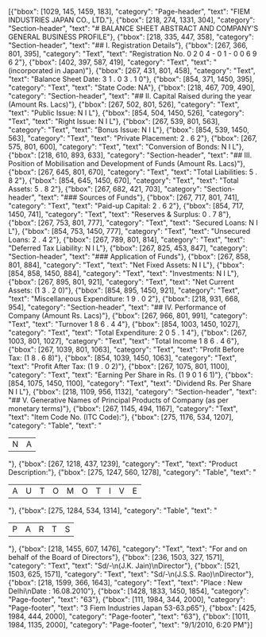 [{"bbox": [1029, 145, 1459, 183], "category": "Page-header", "text": "FIEM INDUSTRIES JAPAN CO., LTD."}, {"bbox": [218, 274, 1331, 304], "category": "Section-header", "text": "# BALANCE SHEET ABSTRACT AND COMPANY'S GENERAL BUSINESS PROFILE"}, {"bbox": [218, 335, 447, 358], "category": "Section-header", "text": "## I. Registration Details"}, {"bbox": [267, 366, 801, 395], "category": "Text", "text": "Registration No. 0 2 0 4 - 0 1 - 0 0 6 9 6 2"}, {"bbox": [402, 397, 587, 419], "category": "Text", "text": "(incorporated in Japan)"}, {"bbox": [267, 431, 801, 458], "category": "Text", "text": "Balance Sheet Date: 3 1 . 0 3 . 1 0"}, {"bbox": [854, 371, 1450, 395], "category": "Text", "text": "State Code: NA"}, {"bbox": [218, 467, 709, 490], "category": "Section-header", "text": "## II. Capital Raised during the year (Amount Rs. Lacs)"}, {"bbox": [267, 502, 801, 526], "category": "Text", "text": "Public Issue: N I L"}, {"bbox": [854, 504, 1450, 526], "category": "Text", "text": "Right Issue: N I L"}, {"bbox": [267, 539, 801, 563], "category": "Text", "text": "Bonus Issue: N I L"}, {"bbox": [854, 539, 1450, 563], "category": "Text", "text": "Private Placement: 2 . 6 2"}, {"bbox": [267, 575, 801, 600], "category": "Text", "text": "Conversion of Bonds: N I L"}, {"bbox": [218, 610, 893, 633], "category": "Section-header", "text": "## III. Position of Mobilisation and Development of Funds (Amount Rs. Lacs)"}, {"bbox": [267, 645, 801, 670], "category": "Text", "text": "Total Liabilities: 5 . 8 2"}, {"bbox": [854, 645, 1450, 670], "category": "Text", "text": "Total Assets: 5 . 8 2"}, {"bbox": [267, 682, 421, 703], "category": "Section-header", "text": "### Sources of Funds"}, {"bbox": [267, 717, 801, 741], "category": "Text", "text": "Paid-up Capital: 2 . 6 2"}, {"bbox": [854, 717, 1450, 741], "category": "Text", "text": "Reserves & Surplus: 0 . 7 8"}, {"bbox": [267, 753, 801, 777], "category": "Text", "text": "Secured Loans: N I L"}, {"bbox": [854, 753, 1450, 777], "category": "Text", "text": "Unsecured Loans: 2 . 4 2"}, {"bbox": [267, 789, 801, 814], "category": "Text", "text": "Deferred Tax Liability: N I L"}, {"bbox": [267, 825, 453, 847], "category": "Section-header", "text": "### Application of Funds"}, {"bbox": [267, 858, 801, 884], "category": "Text", "text": "Net Fixed Assets: N I L"}, {"bbox": [854, 858, 1450, 884], "category": "Text", "text": "Investments: N I L"}, {"bbox": [267, 895, 801, 921], "category": "Text", "text": "Net Current Assets: (1 3 . 2 0)"}, {"bbox": [854, 895, 1450, 921], "category": "Text", "text": "Miscellaneous Expenditure: 1 9 . 0 2"}, {"bbox": [218, 931, 668, 954], "category": "Section-header", "text": "## IV. Performance of Company (Amount Rs. Lacs)"}, {"bbox": [267, 966, 801, 991], "category": "Text", "text": "Turnover 1 8 6 . 4 4"}, {"bbox": [854, 1003, 1450, 1027], "category": "Text", "text": "Total Expenditure: 2 0 5 . 1 4"}, {"bbox": [267, 1003, 801, 1027], "category": "Text", "text": "Total Income 1 8 6 . 4 6"}, {"bbox": [267, 1039, 801, 1063], "category": "Text", "text": "Profit Before Tax: (1 8 . 6 8)"}, {"bbox": [854, 1039, 1450, 1063], "category": "Text", "text": "Profit After Tax: (1 9 . 0 2)"}, {"bbox": [267, 1075, 801, 1100], "category": "Text", "text": "Earning Per Share in Rs. (1 9 0 1 6 1)"}, {"bbox": [854, 1075, 1450, 1100], "category": "Text", "text": "Dividend Rs. Per Share N I L"}, {"bbox": [218, 1109, 956, 1132], "category": "Section-header", "text": "## V. Generative Names of Principal Products of Company (as per monetary terms)"}, {"bbox": [267, 1145, 494, 1167], "category": "Text", "text": "Item Code No. (ITC Code):"}, {"bbox": [275, 1176, 534, 1207], "category": "Table", "text": "<table><tr><td>N</td><td>A</td></tr></table>"}, {"bbox": [267, 1218, 437, 1239], "category": "Text", "text": "Product Description:"}, {"bbox": [275, 1247, 560, 1278], "category": "Table", "text": "<table><tr><td>A</td><td>U</td><td>T</td><td>O</td><td>M</td><td>O</td><td>T</td><td>I</td><td>V</td><td>E</td></tr></table>"}, {"bbox": [275, 1284, 534, 1314], "category": "Table", "text": "<table><tr><td>P</td><td>A</td><td>R</td><td>T</td><td>S</td></tr></table>"}, {"bbox": [218, 1455, 607, 1476], "category": "Text", "text": "For and on behalf of the Board of Directors"}, {"bbox": [236, 1503, 327, 1571], "category": "Text", "text": "Sd/-\n(J.K. Jain)\nDirector"}, {"bbox": [521, 1503, 625, 1571], "category": "Text", "text": "Sd/-\n(J.S.S. Rao)\nDirector"}, {"bbox": [218, 1599, 366, 1643], "category": "Text", "text": "Place : New Delhi\nDate : 16.08.2010"}, {"bbox": [1428, 1833, 1450, 1854], "category": "Page-footer", "text": "63"}, {"bbox": [111, 1984, 344, 2000], "category": "Page-footer", "text": "3 Fiem Industries Japan 53-63.p65"}, {"bbox": [425, 1984, 444, 2000], "category": "Page-footer", "text": "63"}, {"bbox": [1011, 1984, 1135, 2000], "category": "Page-footer", "text": "9/1/2010, 6:20 PM"}]